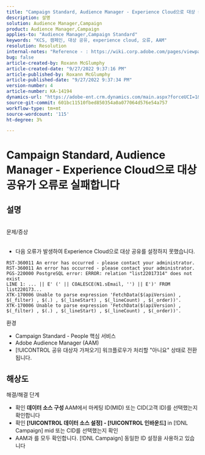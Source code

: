 ```yaml
---
title: "Campaign Standard, Audience Manager - Experience Cloud으로 대상 공유가 오류로 실패합니다."
description: 설명
solution: Audience Manager,Campaign
product: Audience Manager,Campaign
applies-to: "Audience Manager,Campaign Standard"
keywords: "KCS, 캠페인, 대상 공유, experience cloud, 오류, AAM"
resolution: Resolution
internal-notes: "Reference - : https://wiki.corp.adobe.com/pages/viewpage.action?pageId=1061261145#space-menu-link-content  Resolved in - https://jira.corp.adobe.com/browse/CAMP-34744"
bug: false
article-created-by: Roxann McGlumphy
article-created-date: "9/27/2022 9:37:16 PM"
article-published-by: Roxann McGlumphy
article-published-date: "9/27/2022 9:37:34 PM"
version-number: 4
article-number: KA-14194
dynamics-url: "https://adobe-ent.crm.dynamics.com/main.aspx?forceUCI=1&pagetype=entityrecord&etn=knowledgearticle&id=ba916c8a-ac3e-ed11-9db1-00224808613b"
source-git-commit: 601bc11510fbed850354a0a077064d576e54a757
workflow-type: tm+mt
source-wordcount: '115'
ht-degree: 3%

---
```


# Campaign Standard, Audience Manager - Experience Cloud으로 대상 공유가 오류로 실패합니다

## 설명

<br>문제/증상<br><br>
- 다음 오류가 발생하여 Experience Cloud으로 대상 공유를 설정하지 못했습니다.



```
RST-360011 An error has occurred - please contact your administrator.
RST-360011 An error has occurred - please contact your administrator.
PGS-220000 PostgreSQL error: ERROR: relation "list22017314" does not exist
LINE 1: ... || E' (' || COALESCE(N1.sEmail, '') || E')' FROM list220173...
XTK-170006 Unable to parse expression 'FetchData($(apiVersion) , $(_filter) , $(.) , $(_lineStart) , $(_lineCount) , $(_order))'.
XTK-170006 Unable to parse expression 'FetchData($(apiVersion) , $(_filter) , $(.) , $(_lineStart) , $(_lineCount) , $(_order))'.
```



환경
- Campaign Standard - People 핵심 서비스
- Adobe Audience Manager (AAM)
- [!UICONTROL 공유 대상자 가져오기] 워크플로우가 처리할 &quot;아니요&quot; 상태로 전환됩니다.









## 해상도

해결/해결 단계
- 확인 <b>데이터 소스 구성 </b>AAM에서 마케팅 ID(MID) 또는 CID(고객 ID)를 선택했는지 확인합니다
- 확인 <b>[!UICONTROL 데이터 소스 설정] - [!UICONTROL 인바운드]</b> in [!DNL Campaign] mid 또는 CID를 선택했는지 확인
- AAM과 를 모두 확인합니다. [!DNL Campaign] 동일한 ID 설정을 사용하고 있습니다

